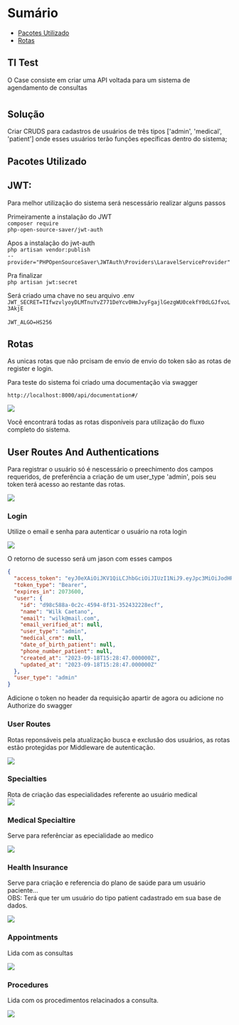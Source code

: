 # Sumário
- [Pacotes Utilizado](#pact)
- [Rotas](#route)



## TI Test
 
O Case consiste em criar uma API voltada para um sistema de agendamento de consultas
#

## Solução

Criar CRUDS para cadastros de usuários de três tipos ['admin', 'medical', 'patient'] onde esses usuários terão funções epecíficas dentro do sistema;


<h2 id="pact">Pacotes Utilizado</h2>

## JWT:
Para melhor utilização do sistema será nescessário realizar alguns passos

Primeiramente a instalação do JWT </br>
<code>composer require php-open-source-saver/jwt-auth</code>

Apos a instalação do jwt-auth </br>
<code>php artisan vendor:publish --provider="PHPOpenSourceSaver\JWTAuth\Providers\LaravelServiceProvider"</code>

Pra finalizar </br>
<code>php artisan jwt:secret</code>

Será criado uma chave no seu arquivo .env </br>
<code>JWT_SECRET=TIfwzvlyoyDLMTnuYvZ771DeYcv0HmJvyFgajlGezgWU0cekfY0dLGJfvoL3AkjE </code> </br>
<code>JWT_ALGO=HS256</code>

<h2 id="route">Rotas</h2>

As unicas rotas que não prcisam de envio de envio do token são as rotas de register e login.

Para teste do sistema foi criado uma documentação via swagger </br>

<code>http://localhost:8000/api/documentation#/</code>

<img src="https://user-images.githubusercontent.com/29145254/268828976-0fd69a3b-211b-468b-adec-7c07c860c397.png" />

Você encontrará todas as rotas disponíveis para utilização do fluxo completo do sistema.

## User Routes And Authentications

Para registrar o usuário só é nescessário o preechimento dos campos requeridos, de preferência a criação de um user_type 'admin', pois seu token terá acesso ao restante das rotas.

<img src="https://user-images.githubusercontent.com/29145254/268829801-25ddec78-d478-4194-93a8-6a9f0817c7e1.png" />

### Login

Utilize o email e senha para autenticar o usuário na rota login </br>

<img src="https://user-images.githubusercontent.com/29145254/268831245-3f44f149-af2f-46bc-992e-24a732b5163f.png" /> </br>

O retorno de sucesso será um jason com esses campos </br>
``` json
{
  "access_token": "eyJ0eXAiOiJKV1QiLCJhbGciOiJIUzI1NiJ9.eyJpc3MiOiJodHRwOi8vbG9jYWxob3N0OjgwMDAvYXBpL2xvZ2luIiwiaWF0IjoxNjk1MDkzMDQ1LCJleHAiOjE2OTUxNzk0NDUsIm5iZiI6MTY5NTA5MzA0NSwianRpIjoiaEZUSXlyTWt4dFhqcG1wUCIsInN1YiI6ImQ5OGM1ODhhLTBjMmMtNDU5NC04ZjMxLTM1MjQzMjIyOGVjZiIsInBydiI6IjIzYmQ1Yzg5NDlmNjAwYWRiMzllNzAxYzQwMDg3MmRiN2E1OTc2ZjciLCJ1c2VyX3R5cGUiOiJhZG1pbiJ9.GNm0LguFlX03VVg0ST4BPRuD8-YDL6xSvBNCRa8KZH0",
  "token_type": "Bearer",
  "expires_in": 2073600,
  "user": {
    "id": "d98c588a-0c2c-4594-8f31-352432228ecf",
    "name": "Wilk Caetano",
    "email": "wilk@mail.com",
    "email_verified_at": null,
    "user_type": "admin",
    "medical_crm": null,
    "date_of_birth_patient": null,
    "phone_number_patient": null,
    "created_at": "2023-09-18T15:28:47.000000Z",
    "updated_at": "2023-09-18T15:28:47.000000Z"
  },
  "user_type": "admin"
}

```

Adicione o token no header da requisição apartir de agora ou adicione no Authorize do swagger

### User Routes

Rotas reponsáveis pela atualização busca e exclusão dos usuários, as rotas estão protegidas por Middleware de autenticação.

<img src="https://user-images.githubusercontent.com/29145254/268831644-c0f6f78d-3e4c-400f-94cb-543fcd94ebc9.png" />

### Specialties 
Rota de criação das especialidades referente ao usuário medical </br>
<img src="https://user-images.githubusercontent.com/29145254/268832491-30fa6ce5-867e-4c1c-8f31-a0fe9d0a647f.png" />

### Medical Specialtire
Serve para referênciar as epecialidade ao medico </br>

<img src="https://user-images.githubusercontent.com/29145254/268833033-a36bcfad-3450-4a7f-a8f1-d24630cd401c.png" />

### Health Insurance
Serve para criação e referencia do plano de saúde para um usuário paciente... </br>
OBS: Terá que ter um usuário do tipo patient cadastrado em sua base de dados. </br>

<img src="https://user-images.githubusercontent.com/29145254/268833362-31c9b448-7142-47ea-b015-9abb97b5e5e0.png" />

### Appointments
Lida com as consultas </br>

<img src="https://user-images.githubusercontent.com/29145254/268833845-bd1cc48c-7b99-4e2d-91ac-96ff6de680f9.png" />

### Procedures

Lida com os procedimentos relacinados a consulta. </br>

<img src="https://user-images.githubusercontent.com/29145254/268834254-c3003beb-b3b3-46f1-9128-7de8aa24740f.png" />